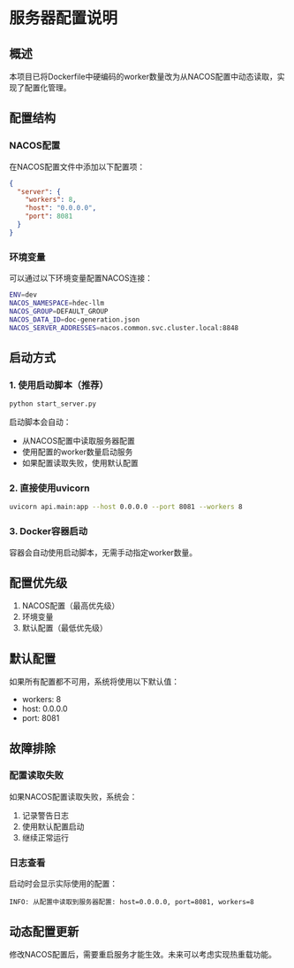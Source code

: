 # 服务器配置说明

## 概述

本项目已将Dockerfile中硬编码的worker数量改为从NACOS配置中动态读取，实现了配置化管理。

## 配置结构

### NACOS配置

在NACOS配置文件中添加以下配置项：

```json
{
  "server": {
    "workers": 8,
    "host": "0.0.0.0",
    "port": 8081
  }
}
```

### 环境变量

可以通过以下环境变量配置NACOS连接：

```bash
ENV=dev
NACOS_NAMESPACE=hdec-llm
NACOS_GROUP=DEFAULT_GROUP
NACOS_DATA_ID=doc-generation.json
NACOS_SERVER_ADDRESSES=nacos.common.svc.cluster.local:8848
```

## 启动方式

### 1. 使用启动脚本（推荐）

```bash
python start_server.py
```

启动脚本会自动：
- 从NACOS配置中读取服务器配置
- 使用配置的worker数量启动服务
- 如果配置读取失败，使用默认配置

### 2. 直接使用uvicorn

```bash
uvicorn api.main:app --host 0.0.0.0 --port 8081 --workers 8
```

### 3. Docker容器启动

容器会自动使用启动脚本，无需手动指定worker数量。

## 配置优先级

1. NACOS配置（最高优先级）
2. 环境变量
3. 默认配置（最低优先级）

## 默认配置

如果所有配置都不可用，系统将使用以下默认值：

- workers: 8
- host: 0.0.0.0
- port: 8081

## 故障排除

### 配置读取失败

如果NACOS配置读取失败，系统会：
1. 记录警告日志
2. 使用默认配置启动
3. 继续正常运行

### 日志查看

启动时会显示实际使用的配置：

```
INFO: 从配置中读取到服务器配置: host=0.0.0.0, port=8081, workers=8
```

## 动态配置更新

修改NACOS配置后，需要重启服务才能生效。未来可以考虑实现热重载功能。
